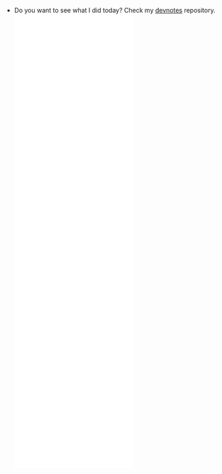 - Do you want to see what I did today? Check my [devnotes](https://github.com/DaneeSkripter/devnotes) repository.
![Metrics](/github-metrics.svg)
